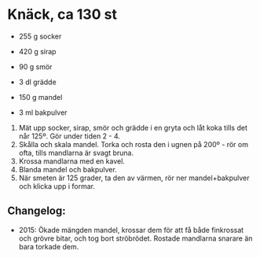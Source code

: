 Knäck, ca 130 st
================

* 255 g socker
* 420 g sirap
* 90 g smör
* 3 dl grädde

* 150 g mandel
* 3 ml bakpulver


1. Mät upp socker, sirap, smör och grädde i en gryta och låt koka tills det når 125º.  Gör under
   tiden 2 - 4.
2. Skålla och skala mandel.  Torka och rosta den i ugnen på 200º - rör om ofta, tills mandlarna är
   svagt bruna.
3. Krossa mandlarna med en kavel.
4. Blanda mandel och bakpulver.
5. När smeten är 125 grader, ta den av värmen, rör ner mandel+bakpulver och klicka upp i formar.


Changelog:
----------

* 2015: Ökade mängden mandel, krossar dem för att få både finkrossat och grövre bitar, och tog bort
  ströbrödet.  Rostade mandlarna snarare än bara torkade dem.

